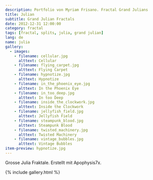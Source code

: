 ```yaml
---
description: Portfolio von Myriam Frisano. Fractal Grand Julians
title: Julian
subtitle: Grand Julian Fractals
date: 2012-12-31 12:00:00
category: fractal
tags: [fractal, splits, julia, grand julian]
lang: de
name: julia
gallery:
  - images:
    - filename: cellular.jpg
      alttext: Cellular
    - filename: flying_carpet.jpg
      alttext: Flying Carpet
    - filename: hypnotize.jpg
      alttext: Hypnotize
    - filename: in_the_phoenix_eye.jpg
      alttext: In the Phoenix Eye
    - filename: in_too_deep.jpg
      alttext: In too Deep
    - filename: inside_the_clockwork.jpg
      alttext: Inside the Clockwork
    - filename: jellyfish_field.jpg
      alttext: Jellyfish Field
    - filename: steampunk_blood.jpg
      alttext: Steampunk Blood
    - filename: twisted_machinery.jpg
      alttext: Twisted Machinery
    - filename: vintage_bubbles.jpg
      alttext: Vintage Bubbles
item-preview: hypnotize.jpg
---
```

Grosse Julia Fraktale. Erstellt mit Apophysis7x.

{% include gallery.html %}
